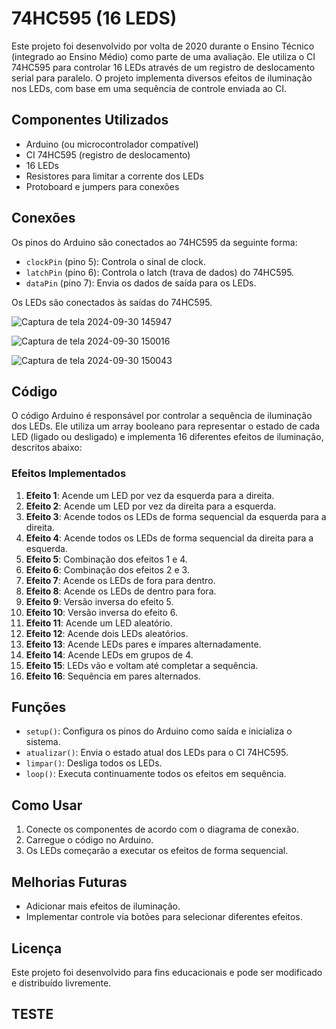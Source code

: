 # 74HC595 (16 LEDS)

Este projeto foi desenvolvido por volta de 2020 durante o Ensino Técnico (integrado ao Ensino Médio) como parte de uma avaliação. Ele utiliza o CI 74HC595 para controlar 16 LEDs através de um registro de deslocamento serial para paralelo. O projeto implementa diversos efeitos de iluminação nos LEDs, com base em uma sequência de controle enviada ao CI.

## Componentes Utilizados

- Arduino (ou microcontrolador compatível)
- CI 74HC595 (registro de deslocamento)
- 16 LEDs
- Resistores para limitar a corrente dos LEDs
- Protoboard e jumpers para conexões

## Conexões

Os pinos do Arduino são conectados ao 74HC595 da seguinte forma:

- `clockPin` (pino 5): Controla o sinal de clock.
- `latchPin` (pino 6): Controla o latch (trava de dados) do 74HC595.
- `dataPin` (pino 7): Envia os dados de saída para os LEDs.

Os LEDs são conectados às saídas do 74HC595.

![Captura de tela 2024-09-30 145947](https://github.com/user-attachments/assets/4347fdf8-e211-4823-9fbf-caf1e378fd23)

![Captura de tela 2024-09-30 150016](https://github.com/user-attachments/assets/244ea067-8921-4eb7-90d8-a0d333698dba)

![Captura de tela 2024-09-30 150043](https://github.com/user-attachments/assets/7707c1dc-f163-435f-8671-49e4f35cdb05)


## Código

O código Arduino é responsável por controlar a sequência de iluminação dos LEDs. Ele utiliza um array booleano para representar o estado de cada LED (ligado ou desligado) e implementa 16 diferentes efeitos de iluminação, descritos abaixo:

### Efeitos Implementados

1. **Efeito 1**: Acende um LED por vez da esquerda para a direita.
2. **Efeito 2**: Acende um LED por vez da direita para a esquerda.
3. **Efeito 3**: Acende todos os LEDs de forma sequencial da esquerda para a direita.
4. **Efeito 4**: Acende todos os LEDs de forma sequencial da direita para a esquerda.
5. **Efeito 5**: Combinação dos efeitos 1 e 4.
6. **Efeito 6**: Combinação dos efeitos 2 e 3.
7. **Efeito 7**: Acende os LEDs de fora para dentro.
8. **Efeito 8**: Acende os LEDs de dentro para fora.
9. **Efeito 9**: Versão inversa do efeito 5.
10. **Efeito 10**: Versão inversa do efeito 6.
11. **Efeito 11**: Acende um LED aleatório.
12. **Efeito 12**: Acende dois LEDs aleatórios.
13. **Efeito 13**: Acende LEDs pares e ímpares alternadamente.
14. **Efeito 14**: Acende LEDs em grupos de 4.
15. **Efeito 15**: LEDs vão e voltam até completar a sequência.
16. **Efeito 16**: Sequência em pares alternados.

## Funções

- `setup()`: Configura os pinos do Arduino como saída e inicializa o sistema.
- `atualizar()`: Envia o estado atual dos LEDs para o CI 74HC595.
- `limpar()`: Desliga todos os LEDs.
- `loop()`: Executa continuamente todos os efeitos em sequência.

## Como Usar

1. Conecte os componentes de acordo com o diagrama de conexão.
2. Carregue o código no Arduino.
3. Os LEDs começarão a executar os efeitos de forma sequencial.

## Melhorias Futuras

- Adicionar mais efeitos de iluminação.
- Implementar controle via botões para selecionar diferentes efeitos.

## Licença

Este projeto foi desenvolvido para fins educacionais e pode ser modificado e distribuído livremente.

## TESTE
